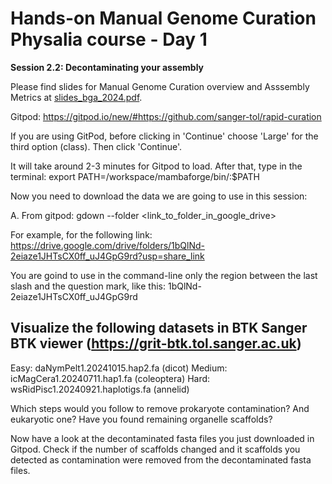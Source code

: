 # Hands-on Manual Genome Curation Physalia course - Day 1

**Session 2.2: Decontaminating your assembly**

Please find slides for Manual Genome Curation overview and Asssembly Metrics at [slides_bga_2024.pdf](slides_bga_2024.pdf).

Gitpod: https://gitpod.io/new/#https://github.com/sanger-tol/rapid-curation

If you are using GitPod, before clicking in 'Continue' choose 'Large' for the third option (class). Then click 'Continue'.

It will take around 2-3 minutes for Gitpod to load. After that, type in the terminal: 
export PATH=/workspace/mambaforge/bin/:$PATH

Now you need to download the data we are going to use in this session:

A. From gitpod:
gdown --folder <link_to_folder_in_google_drive>

For example, for the following link:
https://drive.google.com/drive/folders/1bQlNd-2eiaze1JHTsCX0ff_uJ4GpG9rd?usp=share_link

You are goind to use in the command-line only the region between the last slash and the question mark, like this: 1bQlNd-2eiaze1JHTsCX0ff_uJ4GpG9rd


## Visualize the following datasets in BTK Sanger BTK viewer (https://grit-btk.tol.sanger.ac.uk) 

Easy: daNymPelt1.20241015.hap2.fa (dicot)
Medium: icMagCera1.20240711.hap1.fa (coleoptera)
Hard: wsRidPisc1.20240921.haplotigs.fa (annelid)

Which steps would you follow to remove prokaryote contamination?
And eukaryotic one?
Have you found remaining organelle scaffolds?

Now have a look at the decontaminated fasta files you just downloaded in Gitpod. Check if the number of scaffolds changed and it scaffolds you detected as contamination were removed from the decontaminated fasta files.
